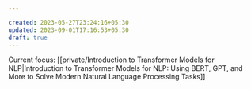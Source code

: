 ```yaml
---

created: 2023-05-27T23:24:16+05:30
updated: 2023-09-01T17:16:53+05:30
draft: true
---
```


Current focus: [[private/Introduction to Transformer Models for NLP|Introduction to Transformer Models for NLP: Using BERT, GPT, and More to Solve Modern Natural Language Processing Tasks]]


